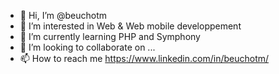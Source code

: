 - 👋 Hi, I’m @beuchotm
- 👀 I’m interested in Web & Web mobile developpement
- 🌱 I’m currently learning PHP and Symphony
- 💞️ I’m looking to collaborate on ...
- 📫 How to reach me https://www.linkedin.com/in/beuchotm/

<!---
beuchotm/beuchotm is a ✨ special ✨ repository because its `README.md` (this file) appears on your GitHub profile.
You can click the Preview link to take a look at your changes.
--->

